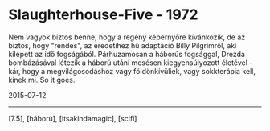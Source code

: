 # Slaughterhouse-Five - 1972

Nem vagyok biztos benne, hogy a regény képernyőre kívánkozik, de az biztos, hogy "rendes", az eredetihez hű adaptáció Billy Pilgrimről, aki kilépett az idő fogságából. Párhuzamosan a háborús fogsággal, Drezda bombázásával létezik a háború utáni mesésen kiegyensúlyozott életével - kár, hogy a megvilágosodáshoz vagy földönkívüliek, vagy sokkterápia kell, kinek mi. So it goes.

2015-07-12 

----

[7.5], [háború], [itsakindamagic], [scifi]